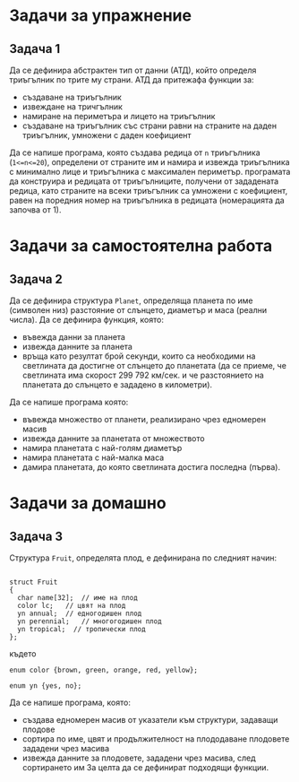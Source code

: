 # Задачи за упражнение
## Задача 1
Да се дефинира абстрактен тип от данни (АТД), който определя триъгълник по трите му страни. АТД да притежафа функции за:
* създаване на триъгълник
* извеждане на тричгълник
* намиране на периметъра и лицето на триъгълник
* създаване на триъгълник със страни равни на страните на даден триъгълник, умножени с даден коефициент

Да се напише програма, която създава редица от `n` триъгълника (`1<=n<=20`), определени от страните им и намира и извежда триъгълника с минимално лице и триъгълника с максимален периметър.
програмата да конструира и редицата от триъгълниците, получени от зададената редица, като страните на всеки триъгълник са умножени с коефициент, равен на поредния номер на триъгълника в редицата (номерацията да започва от 1).

# Задачи за самостоятелна работа
## Задача 2
Да се дефинира структура `Planet`, определяща планета по име (символен низ) разстояние от слънцето, диаметър и маса (реални числа).
Да се дефинира функция, която:
* въвежда данни за планета
* извежда данните за планета
* връща като резултат брой секунди, които са необходими на светлината да достигне от слънцето до планетата (да се приеме, че светлината има скорост 299 792 км/сек. и че разстоянието на планетата до слънцето е зададено в километри).

Да се напише програма която:
* въвежда множество от планети, реализирано чрез едномерен масив
* извежда данните за планетата от множеството
* намира планетата с най-голям диаметър
* намира планетата с най-малка маса
* дамира планетата, до която светлината достига последна (първа).

# Задачи за домашно
## Задача 3
Структура `Fruit`, определята плод, е дефинирана по следният начин:
```

struct Fruit
{
  char name[32];  // име на плод
  color lc;   // цвят на плод
  yn annual;  // едногодишен плод
  yn perennial;   // многогодишен плод
  yn tropical;  // тропически плод
};

```
където

`enum color {brown, green, orange, red, yellow};`

`enum yn {yes, no};`

Да се напише програма, която:
* създава едномерен масив от указатели към структури, задаващи плодове
* сортира по име, цвят и продължителност на плододаване плодовете зададени чрез масива
* извежда данните за плодовете, зададени чрез масива, след сортирането им
За целта да се дефинират подходящи функции.
